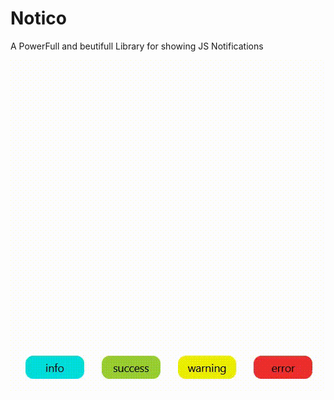 # Notico
A PowerFull and beutifull Library for showing JS Notifications

<div align=center width="300">
    <img src="./gif/gif.gif" alt="Notification Gif" />
</div>
